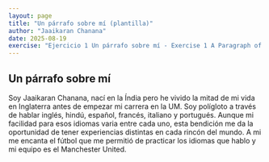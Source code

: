 ```yaml
---
layout: page
title: "Un párrafo sobre mí (plantilla)"
author: "Jaaikaran Chanana"
date: 2025-08-19
exercise: "Ejercicio 1 Un párrafo sobre mí - Exercise 1 A Paragraph of Me"
---
```


## Un párrafo sobre mí 

Soy Jaaikaran Chanana, nací en la Índia pero he vivido la mitad de mi vida en Inglaterra antes de empezar mi carrera en la UM. Soy polígloto a través de hablar inglés, hindú, español, francés, italiano y portugués. Aunque mi facilidad para esos idiomas varia entre cada uno, esta bendición me da la oportunidad de tener experiencias distintas en cada rincón del mundo. A mi me encanta el fútbol que me permitió de practicar los idiomas que hablo y mi equipo es el Manchester United. 
